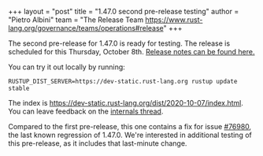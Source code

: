 +++
layout = "post"
title = "1.47.0 second pre-release testing"
author = "Pietro Albini"
team = "The Release Team <https://www.rust-lang.org/governance/teams/operations#release>"
+++

The second pre-release for 1.47.0 is ready for testing. The release is
scheduled for this Thursday, October 8th. [Release notes can be found
here.][relnotes]

You can try it out locally by running:

```plain
RUSTUP_DIST_SERVER=https://dev-static.rust-lang.org rustup update stable
```

The index is <https://dev-static.rust-lang.org/dist/2020-10-07/index.html>. You
can leave feedback on the [internals thread][internals].

Compared to the first pre-release, this one contains a fix for issue [#76980],
the last known regression of 1.47.0. We're interested in additional testing of
this pre-release, as it includes that last-minute change.

[#76980]: https://github.com/rust-lang/rust/issues/76980
[relnotes]: https://github.com/rust-lang/rust/blob/stable/RELEASES.md#version-1470-2020-10-08
[internals]: https://internals.rust-lang.org/t/1-47-0-pre-release-testing/
